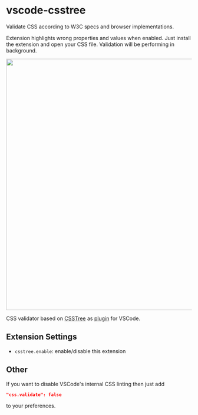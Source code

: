 # vscode-csstree

Validate CSS according to W3C specs and browser implementations.

Extension highlights wrong properties and values when enabled. Just install the extension and open your CSS file. Validation will be performing in background.

<img width="682" src="https://cloud.githubusercontent.com/assets/6654581/18788246/d0d4c7ca-81ae-11e6-9777-36806fd4cbfb.png">

CSS validator based on [CSSTree](https://github.com/csstree/validator) as [plugin](https://marketplace.visualstudio.com/items?itemName=smelukov.vscode-csstree) for VSCode.

## Extension Settings

* `csstree.enable`: enable/disable this extension

## Other

If you want to disable VSCode's internal CSS linting then just add

```json
"css.validate": false
```
to your preferences.